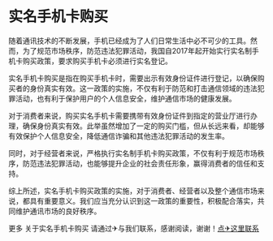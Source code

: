 # 实名手机卡购买

随着通讯技术的不断发展，手机已经成为了人们日常生活中必不可少的工具。然而，为了规范市场秩序，防范违法犯罪活动，我国自2017年起开始实行实名制手机卡购买政策，要求购买手机卡必须进行实名登记。

实名手机卡购买是指在购买手机卡时，需要出示有效身份证件进行登记，以确保购买者的身份真实有效。这一政策的实施，不仅有利于防范和打击通信领域的违法犯罪活动，也有利于保护用户的个人信息安全，维护通信市场的健康发展。

对于消费者来说，购买实名手机卡需要携带有效身份证件到指定的营业厅进行办理，确保身份真实有效。此举虽然增加了一定的购买门槛，但从长远来看，却能够有效保护个人信息安全，降低通信诈骗和其他违法犯罪活动的发生率。

同时，对于经营者来说，严格执行实名制手机卡购买政策，不仅有利于规范市场秩序，防范违法犯罪活动，也能够提升企业的社会责任形象，赢得消费者的信任和支持。

综上所述，实名手机卡购买政策的实施，对于消费者、经营者以及整个通信市场来说，都具有重要意义。我们应当充分认识到这一政策的重要性，积极配合落实，共同维护通讯市场的良好秩序。

更多 关于实名手机卡购买 请通过✈与我们联系，感谢阅读，谢谢！[点✈这里联系](https://c.k02.cc)